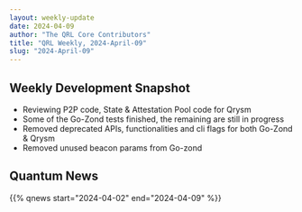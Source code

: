 ```yaml
---
layout: weekly-update
date: 2024-04-09
author: "The QRL Core Contributors"
title: "QRL Weekly, 2024-April-09"
slug: "2024-April-09"
---
```


## Weekly Development Snapshot

- Reviewing P2P code, State & Attestation Pool code for Qrysm
- Some of the Go-Zond tests finished, the remaining are still in progress
- Removed deprecated APIs, functionalities and cli flags for both Go-Zond & Qrysm
- Removed unused beacon params from Go-zond

<!--more-->

## Quantum News

{{% qnews start="2024-04-02" end="2024-04-09" %}}
